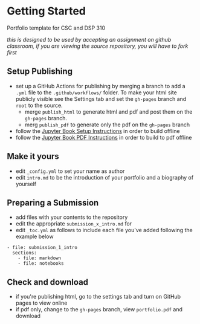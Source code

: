 # Getting Started


Portfolio template for CSC and DSP 310

_this is designed to be used by accepting an assignment on github classroom, if you are viewing the source repository, you will have to fork first_  

## Setup Publishing

- set up a GitHub Actions for publishing by merging a branch to add a `.yml` file to the `.github/workflows/` folder. To make your html site publicly visible see the Settings tab and set the `gh-pages` branch and `root` to the source. 
  - merge `publish_html` to generate html and pdf and post them on the `gh-pages` branch.
  - merg `publish_pdf` to generate only the pdf on the `gh-pages` branch
- follow the [Jupyter Book Setup Instructions](https://jupyterbook.org/start/overview.html) in order to build offline
- follow the [Jupyter Book PDF Instructions](https://jupyterbook.org/advanced/pdf.html) in order to build to pdf offline

## Make it yours

- edit `_config.yml` to set your name as author
- edit `intro.md` to be the introduction of your portfolio and a biography of yourself


## Preparing a Submission

- add files with your contents to the repository
- edit the appropriate `submission_x_intro.md` for
- edit `_toc.yml` as follows to include each file you've added following the example below
```
- file: submission_1_intro
  sections:
    - file: markdown
    - file: notebooks
```

## Check and download

- if you're publishing html, go to the settings tab and turn on GitHub pages to view online
- if pdf only, change to the `gh-pages` branch, view `portfolio.pdf` and download
